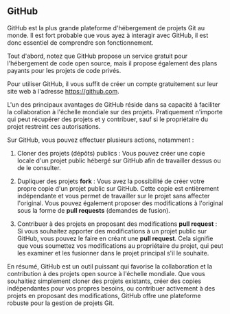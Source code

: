 ## GitHub

GitHub est la plus grande plateforme d'hébergement de projets Git au monde. Il est fort probable que vous ayez à interagir avec GitHub, il est donc essentiel de comprendre son fonctionnement.

Tout d'abord, notez que GitHub propose un service gratuit pour l'hébergement de code open source, mais il propose également des plans payants pour les projets de code privés.

Pour utiliser GitHub, il vous suffit de créer un compte gratuitement sur leur site web à l'adresse <a href="https://github.com" target="_blank" title="https://github.com">https://github.com</a>.

L'un des principaux avantages de GitHub réside dans sa capacité à faciliter la collaboration à l'échelle mondiale sur des projets. Pratiquement n'importe qui peut récupérer des projets et y contribuer, sauf si le propriétaire du projet restreint ces autorisations.

Sur GitHub, vous pouvez effectuer plusieurs actions, notamment :

1. Cloner des projets (dépôts) publics : Vous pouvez créer une copie locale d'un projet public hébergé sur GitHub afin de travailler dessus ou de le consulter.

2. Dupliquer des projets **fork** : Vous avez la possibilité de créer votre propre copie d'un projet public sur GitHub. Cette copie est entièrement indépendante et vous permet de travailler sur le projet sans affecter l'original. Vous pouvez également proposer des modifications à l'original sous la forme de **pull requests** (demandes de fusion).

3. Contribuer à des projets en proposant des modifications **pull request** : Si vous souhaitez apporter des modifications à un projet public sur GitHub, vous pouvez le faire en créant une **pull request**. Cela signifie que vous soumettez vos modifications au propriétaire du projet, qui peut les examiner et les fusionner dans le projet principal s'il le souhaite.

En résumé, GitHub est un outil puissant qui favorise la collaboration et la contribution à des projets open source à l'échelle mondiale. Que vous souhaitiez simplement cloner des projets existants, créer des copies indépendantes pour vos propres besoins, ou contribuer activement à des projets en proposant des modifications, GitHub offre une plateforme robuste pour la gestion de projets Git.

